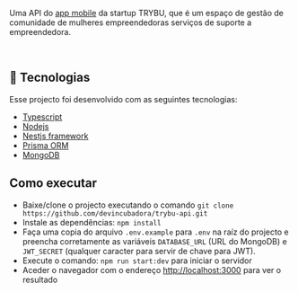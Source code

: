 Uma API do [app mobile](https://github.com/devincubadora/trybu-mobile) da startup TRYBU, que é um espaço de gestão de comunidade de mulheres empreendedoras serviços de suporte a empreendedora.

<br>

## 🚀 Tecnologias

Esse projecto foi desenvolvido com as seguintes tecnologias:

- [Typescript](https://www.typescriptlang.org/)
- [Nodejs](https://nodejs.org/)
- [Nestjs framework](https://nestjs.com/)
- [Prisma ORM](https://www.prisma.io/)
- [MongoDB](mongodb.com)

## Como executar

- Baixe/clone o projecto executando o comando `git clone https://github.com/devincubadora/trybu-api.git`
- Instale as dependências: `npm install`
- Faça uma copia do arquivo `.env.example` para `.env` na raíz do projecto e preencha corretamente as variáveis `DATABASE_URL` (URL do MongoDB) e `JWT_SECRET` (qualquer caracter para servir de chave para JWT).
- Execute o comando: `npm run start:dev` para iniciar o servidor
- Aceder o navegador com o endereço [http://localhost:3000](http://localhost:3000) para ver o resultado
